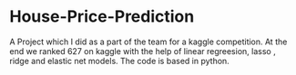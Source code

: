 # House-Price-Prediction

A Project which I did as a part of the team for a kaggle competition. At the end we ranked 627 on kaggle with the help of linear regreesion, lasso , ridge and elastic net models.
The code is based in python.
